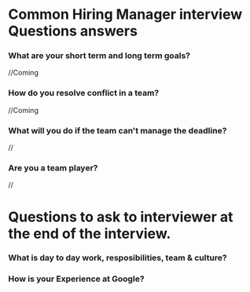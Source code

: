 # Common Hiring Manager interview Questions answers

### What are your short term and long term goals?
//Coming

### How do you resolve conflict in a team?
//Coming

### What will you do if the team can't manage the deadline?
//


### Are you a team player?
//



# Questions to ask to interviewer at the end of the interview.

### What is day to day work, resposibilities, team & culture?

### How is your Experience at Google?
